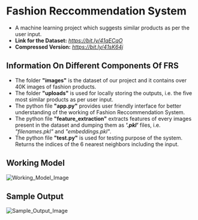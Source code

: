 # Fashion Reccommendation System
- A machine learning project which suggests similar products as per the user input.
- **Link for the Dataset:** *https://bit.ly/41qECqO*
- **Compressed Version:** *https://bit.ly/41sK64j*

## Information On Different Components Of FRS
- The folder **"images"** is the dataset of our project and it contains over 40K images of fashion products.
- The folder **"uploads"** is used for locally storing the outputs, i.e. the five most similar products as per user input.
- The python file **"app.py"** provides user friendly interface for better understanding of the working of Fashion Reccommendation System.
- The python file **"feature_extraction"** extracts features of every images present in the  dataset and dumping them as ***'.pkl'*** files, i.e. *"filenames.pkl"* and *"embeddings.pkl"*.
- The python file **"test.py"** is used for testing purpose of the system. Returns the indices of the 6 nearest neighbors including the input.

## Working Model
![Working_Model_Image](https://i.imgur.com/km9IBmJ.png)

## Sample Output
![Sample_Output_Image](https://i.imgur.com/tLjRGGK.png)


